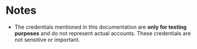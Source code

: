 # Notes

- The credentials mentioned in this documentation are **only for testing purposes** and do not represent actual accounts. These credentials are not sensitive or important.